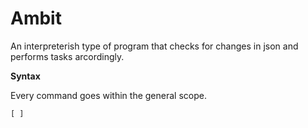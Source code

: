 # Ambit


An interpreterish type of program that checks for changes in json and performs tasks arcordingly.


**Syntax**

Every command goes within the general scope.

`[
]`


